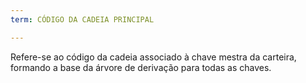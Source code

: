 ```yaml
---
term: CÓDIGO DA CADEIA PRINCIPAL

---
```

Refere-se ao código da cadeia associado à chave mestra da carteira, formando a base da árvore de derivação para todas as chaves.
